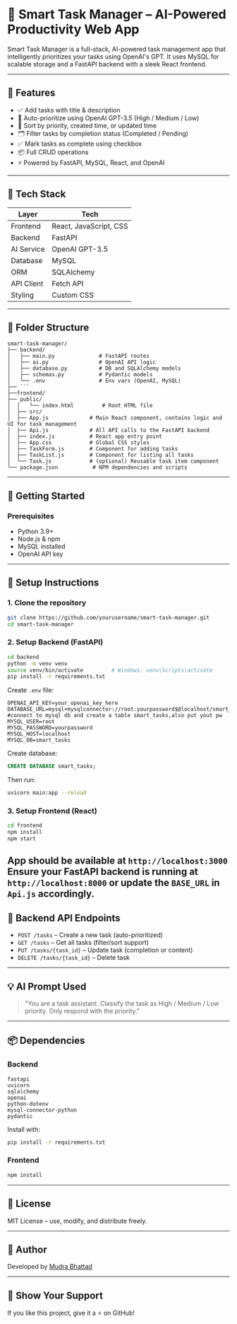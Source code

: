 # 🧠 Smart Task Manager – AI-Powered Productivity Web App

Smart Task Manager is a full-stack, AI-powered task management app that intelligently prioritizes your tasks using OpenAI's GPT. It uses MySQL for scalable storage and a FastAPI backend with a sleek React frontend.

---

## 🔗 Features

- ✅ Add tasks with title & description
- 🧠 Auto-prioritize using OpenAI GPT-3.5 (High / Medium / Low)
- 🔁 Sort by priority, created time, or updated time
- 🗂️ Filter tasks by completion status (Completed / Pending)
- ✅ Mark tasks as complete using checkbox
- 📦 Full CRUD operations
- ⚡ Powered by FastAPI, MySQL, React, and OpenAI

---

## 🧱 Tech Stack

| Layer        | Tech                                  |
|--------------|----------------------------------------|
| Frontend     | React, JavaScript, CSS                 |
| Backend      | FastAPI                                |
| AI Service   | OpenAI GPT-3.5                         |
| Database     | MySQL                                  |
| ORM          | SQLAlchemy                             |
| API Client   | Fetch API                              |
| Styling      | Custom CSS                             |

---

## 📁 Folder Structure

```
smart-task-manager/
├── backend/
│   ├── main.py              # FastAPI routes
│   ├── ai.py                # OpenAI API logic
│   ├── database.py          # DB and SQLAlchemy models
│   ├── schemas.py           # Pydantic models
│   └── .env                 # Env vars (OpenAI, MySQL)
├── ```
├──frontend/
├── public/
│  │   └── index.html         # Root HTML file
│  ├── src/
│  ├── App.js             # Main React component, contains logic and UI for task management
│  ├── Api.js             # All API calls to the FastAPI backend
│  ├── index.js           # React app entry point
│  ├── App.css            # Global CSS styles
│  ├── TaskForm.js        # Component for adding tasks
│  ├── TaskList.js        # Component for listing all tasks
│  └── Task.js            # (optional) Reusable task item component
└── package.json           # NPM dependencies and scripts
```

---

## 🚀 Getting Started

### Prerequisites

- Python 3.9+
- Node.js & npm
- MySQL installed
- OpenAI API key

---

## 🔧 Setup Instructions

### 1. Clone the repository

```bash
git clone https://github.com/yourusername/smart-task-manager.git
cd smart-task-manager
```

### 2. Setup Backend (FastAPI)

```bash
cd backend
python -m venv venv
source venv/bin/activate         # Windows: venv\Scripts\activate
pip install -r requirements.txt
```

Create `.env` file:

```
OPENAI_API_KEY=your_openai_key_here
DATABASE_URL=mysql+mysqlconnector://root:yourpassword$@localhost/smart_tasks   #connect to mysql db and create a table smart_tasks,also put yout pw 
MYSQL_USER=root
MYSQL_PASSWORD=yourpassword
MYSQL_HOST=localhost
MYSQL_DB=smart_tasks
```

Create database:

```sql
CREATE DATABASE smart_tasks;
```

Then run:

```bash
uvicorn main:app --reload
```

### 3. Setup Frontend (React)

```bash
cd frontend
npm install
npm start
```

App should be available at `http://localhost:3000`
Ensure your FastAPI backend is running at `http://localhost:8000` or update the `BASE_URL` in `Api.js` accordingly.
---

## 🔌 Backend API Endpoints

- `POST /tasks` – Create a new task (auto-prioritized)
- `GET /tasks` – Get all tasks (filter/sort support)
- `PUT /tasks/{task_id}` – Update task (completion or content)
- `DELETE /tasks/{task_id}` – Delete task

---

## 💡 AI Prompt Used

> "You are a task assistant. Classify the task as High / Medium / Low priority. Only respond with the priority."

---

## 📦 Dependencies

### Backend

```
fastapi
uvicorn
sqlalchemy
openai
python-dotenv
mysql-connector-python
pydantic
```
Install with:

```bash
pip install -r requirements.txt
```

### Frontend

```bash
npm install
```

---

## 📄 License

MIT License – use, modify, and distribute freely.

---

## 🙌 Author

Developed by [Mudra Bhattad](https://github.com/mudrabhattad)

---

## 🌟 Show Your Support

If you like this project, give it a ⭐ on GitHub!


